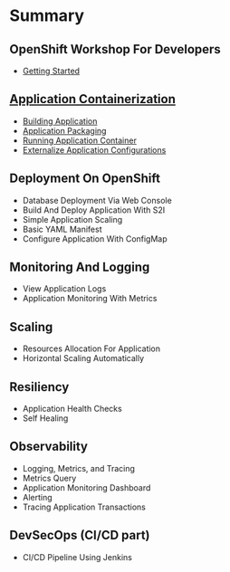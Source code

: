 # Summary​

## OpenShift Workshop For Developers

- [Getting Started](getting-started.md)

## [Application Containerization](application-containerization/summary.md)

- [Building Application](application-containerization/building-application.md)
- [Application Packaging](application-containerization/application-packaging.md)
- [Running Application Container](application-containerization/running-application-container.md)
- [Externalize Application Configurations](application-containerization/externalize-application-configurations.md)

## Deployment On OpenShift

- Database Deployment Via Web Console
- Build And Deploy Application With S2I
- Simple Application Scaling
- Basic YAML Manifest
- Configure Application With ConfigMap

## Monitoring And Logging

- View Application Logs
- Application Monitoring With Metrics

## Scaling

- Resources Allocation For Application
- Horizontal Scaling Automatically

## Resiliency

- Application Health Checks
- Self Healing

## Observability

- Logging, Metrics, and Tracing
- Metrics Query
- Application Monitoring Dashboard
- Alerting
- Tracing Application Transactions

## DevSecOps (CI/CD part)

- CI/CD Pipeline Using Jenkins
